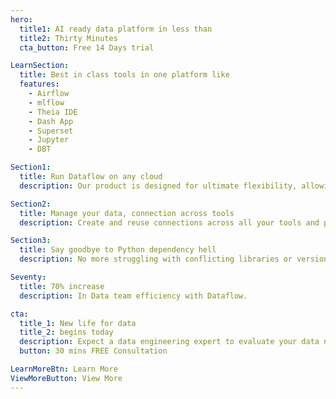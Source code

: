 ```yaml
---
hero:
  title1: AI ready data platform in less than
  title2: Thirty Minutes
  cta_button: Free 14 Days trial

LearnSection:
  title: Best in class tools in one platform like
  features:
    - Airflow
    - mlflow
    - Theia IDE
    - Dash App
    - Superset
    - Jupyter
    - DBT

Section1:
  title: Run Dataflow on any cloud
  description: Our product is designed for ultimate flexibility, allowing deployment on any cloud platform of your choice. Whether you prefer leading providers like AWS, Google Cloud, and Microsoft Azure, or need to operate within a private cloud environment, we've got you covered.

Section2:
  title: Manage your data, connection across tools
  description: Create and reuse connections across all your tools and platforms with ease. You can quickly deploy them across multiple applications, reducing setup time and minimizing errors.  This streamlined approach enhances efficiency, allowing you to focus on leveraging your data and systems to their fullest potential.

Section3:
  title: Say goodbye to Python dependency hell
  description: No more struggling with conflicting libraries or version issues—just a smooth, hassle-free experience that lets you focus on coding and innovation.

Seventy:
  title: 70% increase
  description: In Data team efficiency with Dataflow.

cta:
  title_1: New life for data
  title_2: begins today
  description: Expect a data engineering expert to evaluate your data needs, followed by a live product demonstration. This session will provide insights into how you can supercharge your data operations, enhancing productivity and efficiency
  button: 30 mins FREE Consultation

LearnMoreBtn: Learn More
ViewMoreButton: View More
---
```


